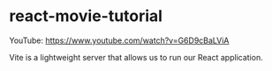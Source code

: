 # react-movie-tutorial

YouTube: https://www.youtube.com/watch?v=G6D9cBaLViA

Vite is a lightweight server that allows us to run our React application.
